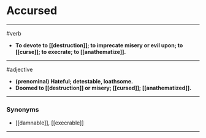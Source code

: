 # Accursed
---
#verb
- **To devote to [[destruction]]; to imprecate misery or evil upon; to [[curse]]; to execrate; to [[anathematize]].**
---
#adjective
- **(prenominal) Hateful; detestable, loathsome.**
- **Doomed to [[destruction]] or misery; [[cursed]]; [[anathematized]].**
---
### Synonyms
- [[damnable]], [[execrable]]
---
